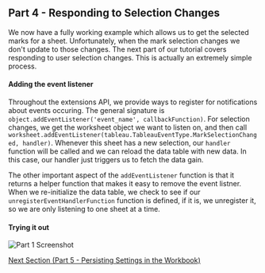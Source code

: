 ## Part 4 - Responding to Selection Changes

We now have a fully working example which allows us to get the selected marks for a sheet. Unfortunately, when the mark selection changes we don't update to those changes. The next part of our tutorial covers responding to user selection changes. This is actually an extremely simple process.

#### Adding the event listener

Throughout the extensions API, we provide ways to register for notifications about events occuring. The general signature is `object.addEventListener('event_name', callbackFunction)`. For selection changes, we get the worksheet object we want to listen on, and then call `worksheet.addEventListener(tableau.TableauEventType.MarkSelectionChanged, handler)`. Whenever this sheet has a new selection, our `handler` function will be called and we can reload the data table with new data. In this case, our handler just triggers us to fetch the data gain.

The other important aspect of the `addEventListener` function is that it returns a helper function that makes it easy to remove the event listner. When we re-initialize the data table, we check to see if our `unregisterEventHandlerFunction` function is defined, if it is, we unregister it, so we are only listening to one sheet at a time.

#### Trying it out

![Part 1 Screenshot](../assets/Part_4.gif)

[Next Section (Part 5 - Persisting Settings in the Workbook)](../Part_5/readme.md)